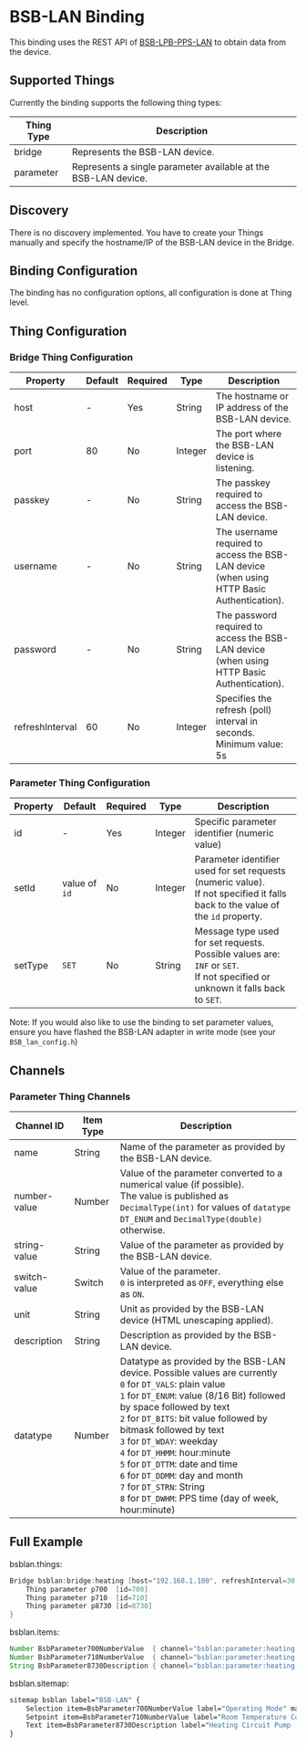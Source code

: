 # BSB-LAN Binding

This binding uses the REST API of [BSB-LPB-PPS-LAN](https://github.com/fredlcore/BSB-LAN) to obtain data from the device.

## Supported Things

Currently the binding supports the following thing types:

| Thing Type  | Description                                                    |
|-------------|----------------------------------------------------------------|
| bridge      | Represents the BSB-LAN device.                                 |
| parameter   | Represents a single parameter available at the BSB-LAN device. |

## Discovery

There is no discovery implemented. You have to create your Things manually and specify the hostname/IP of the BSB-LAN device in the Bridge.

## Binding Configuration

The binding has no configuration options, all configuration is done at Thing level.

## Thing Configuration

### Bridge Thing Configuration

| Property         | Default | Required | Type    | Description                                                                                |
|------------------|---------|----------|---------|--------------------------------------------------------------------------------------------|
| host             | -       | Yes      | String  | The hostname or IP address of the BSB-LAN device.                                          |
| port             | 80      | No       | Integer | The port where the BSB-LAN device is listening.                                            |
| passkey          | -       | No       | String  | The passkey required to access the BSB-LAN device.                                         |
| username         | -       | No       | String  | The username required to access the BSB-LAN device (when using HTTP Basic Authentication). |
| password         | -       | No       | String  | The password required to access the BSB-LAN device (when using HTTP Basic Authentication). |
| refreshInterval  | 60      | No       | Integer | Specifies the refresh (poll) interval in seconds. Minimum value: 5s                        |

### Parameter Thing Configuration

| Property  | Default | Required | Type    | Description                                                                              |
|-----------|---------|----------|---------|------------------------------------------------------------------------------------------|
| id        | -       | Yes      | Integer | Specific parameter identifier (numeric value)                                            |
| setId     | value of `id` | No       | Integer | Parameter identifier used for set requests (numeric value).<br />If not specified it falls back to the value of the `id` property. |
| setType   | `SET`   | No       | String  | Message type used for set requests. Possible values are: `INF` or `SET`.<br />If not specified or unknown it falls back to `SET`. |

Note: If you would also like to use the binding to set parameter values, ensure you have flashed the BSB-LAN adapter in write mode (see your `BSB_lan_config.h`)

## Channels

### Parameter Thing Channels

| Channel ID   | Item Type | Description                                                                        |
|--------------|-----------|------------------------------------------------------------------------------------|
| name         | String    | Name of the parameter as provided by the BSB-LAN device.                           |
| number-value | Number    | Value of the parameter converted to a numerical value (if possible).<br />The value is published as `DecimalType(int)` for values of `datatype` `DT_ENUM` and `DecimalType(double)` otherwise. |
| string-value | String    | Value of the parameter as provided by the BSB-LAN device.                          |
| switch-value | Switch    | Value of the parameter.<br />`0` is interpreted as `OFF`, everything else as `ON`. |
| unit         | String    | Unit as provided by the BSB-LAN device (HTML unescaping applied).                  |
| description  | String    | Description as provided by the BSB-LAN device.                                     |
| datatype     | Number    | Datatype as provided by the BSB-LAN device. Possible values are currently<br />`0` for `DT_VALS`: plain value<br />`1` for `DT_ENUM`: value (8/16 Bit) followed by space followed by text<br />`2` for `DT_BITS`: bit value followed by bitmask followed by text<br />`3` for `DT_WDAY`: weekday<br />`4` for `DT_HHMM`: hour:minute<br />`5` for `DT_DTTM`: date and time<br />`6` for `DT_DDMM`: day and month<br />`7` for `DT_STRN`: String<br />`8` for `DT_DWHM`: PPS time (day of week, hour:minute) |

## Full Example

bsblan.things:

```java
Bridge bsblan:bridge:heating [host="192.168.1.100", refreshInterval=30, username="atari", password="800xl"] {
    Thing parameter p700  [id=700]
    Thing parameter p710  [id=710]
    Thing parameter p8730 [id=8730]
}
```

bsblan.items:

```java
Number BsbParameter700NumberValue  { channel="bsblan:parameter:heating:p700:number-value" }
Number BsbParameter710NumberValue  { channel="bsblan:parameter:heating:p710:number-value" }
String BsbParameter8730Description { channel="bsblan:parameter:heating:p8730:description" }
```

bsblan.sitemap:

```perl
sitemap bsblan label="BSB-LAN" {
    Selection item=BsbParameter700NumberValue label="Operating Mode" mappings=[0="Protection", 1="Automatic", 2="Reduced", 3="Comfort"] icon="heating"
    Setpoint item=BsbParameter710NumberValue label="Room Temperature Comfort Setpoint [%.1f °C]" icon="temperature" minValue=22.0 maxValue=25.0 step=0.5
    Text item=BsbParameter8730Description label="Heating Circuit Pump [%s]"
}
```
